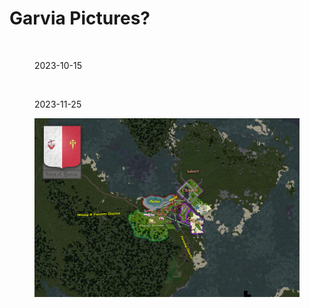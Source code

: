 # Garvia Pictures?

<figure><img src="../../../../../.gitbook/assets/Garvia Overview@1.25x.png" alt=""><figcaption><p>2023-10-15</p></figcaption></figure>

<figure><img src="../../../../../.gitbook/assets/Garvia OverviewNov.png" alt=""><figcaption><p>2023-11-25</p></figcaption></figure>

<figure><img src="../../../../../.gitbook/assets/Garvia Plan.png" alt=""><figcaption></figcaption></figure>
